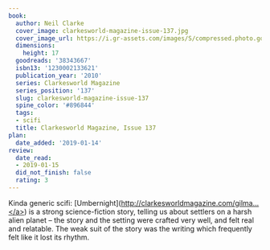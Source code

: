 ```yaml
---
book:
  author: Neil Clarke
  cover_image: clarkesworld-magazine-issue-137.jpg
  cover_image_url: https://i.gr-assets.com/images/S/compressed.photo.goodreads.com/books/1517727674l/38343667._SX98_.jpg
  dimensions:
    height: 17
  goodreads: '38343667'
  isbn13: '1230002133621'
  publication_year: '2010'
  series: Clarkesworld Magazine
  series_position: '137'
  slug: clarkesworld-magazine-issue-137
  spine_color: '#896844'
  tags:
  - scifi
  title: Clarkesworld Magazine, Issue 137
plan:
  date_added: '2019-01-14'
review:
  date_read:
  - 2019-01-15
  did_not_finish: false
  rating: 3
---
```


Kinda generic scifi: [Umbernight](<a target="_blank" href="http://clarkesworldmagazine.com/gilman_02_18/" rel="nofollow">http://clarkesworldmagazine.com/gilma...</a>) is a strong science-fiction story, telling us about settlers on a harsh alien planet – the story and the setting were crafted very well, and felt real and relatable. The weak suit of the story was the writing which frequently felt like it lost its rhythm.
